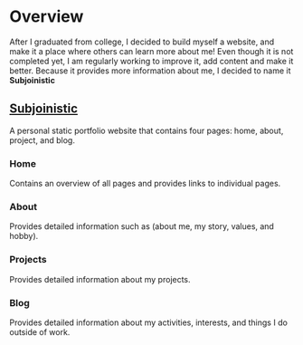 # Overview 
After I graduated from college, I decided to build myself a website, and make it a place where others can learn more about me! Even though it is not completed yet, I am regularly working to improve it, add content and make it better. Because it provides more information about me, I decided to name it **Subjoinistic**

## [Subjoinistic](https://www.msharifi.tech/)

A personal static portfolio website that contains four pages: home, about, project, and blog.

### Home 
Contains an overview of all pages and provides links to individual pages. 

### About 
Provides detailed information such as (about me, my story, values, and hobby).

### Projects 
Provides detailed information about my projects.  

### Blog
Provides detailed information about my activities, interests, and things I do outside of work.


